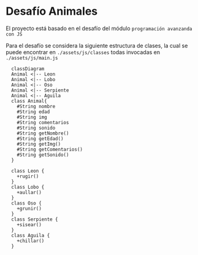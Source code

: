 # Desafío Animales

El proyecto está basado en el desafío del módulo `programación avanzanda con JS`

Para el desafío se considera la siguiente estructura de clases, la cual se puede encontrar en `./assets/js/classes` todas invocadas en `./assets/js/main.js`

```mermaid
  classDiagram
  Animal <|-- Leon
  Animal <|-- Lobo
  Animal <|-- Oso
  Animal <|-- Serpiente
  Animal <|-- Aguila
  class Animal{
    #String nombre
    #String edad
    #String img
    #String comentarios
    #String sonido
    #String getNombre()
    #String getEdad()
    #String getImg()
    #String getComentarios()
    #String getSonido()
  }

  class Leon {
    +rugir()
  }
  class Lobo {
    +aullar()
  }
  class Oso {
    +grunir()
  }
  class Serpiente {
    +sisear()
  }
  class Aguila {
    +chillar()
  }
```

